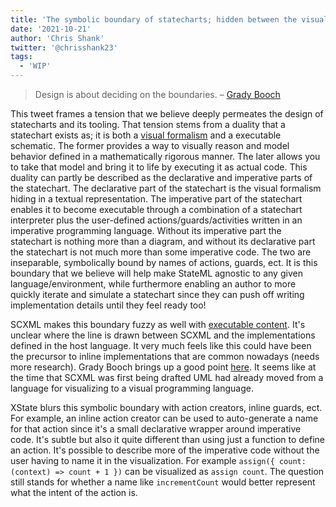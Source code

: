 ```yaml
---
title: 'The symbolic boundary of statecharts; hidden between the visual formalism and executable schematic'
date: '2021-10-21'
author: 'Chris Shank'
twitter: '@chrisshank23'
tags:
  - 'WIP'
---
```


> Design is about deciding on the boundaries. – [Grady Booch](https://twitter.com/Grady_Booch/status/1444754474426191873)

This tweet frames a tension that we believe deeply permeates the design of statecharts and its tooling. That tension stems from a duality that a statechart exists as; it is both a [visual formalism](https://link.springer.com/referenceworkentry/10.1007%2F978-0-387-39940-9_444) and a executable schematic. The former provides a way to visually reason and model behavior defined in a mathematically rigorous manner. The later allows you to take that model and bring it to life by executing it as actual code. This duality can partly be described as the declarative and imperative parts of the statechart. The declarative part of the statechart is the visual formalism hiding in a textual representation. The imperative part of the statechart enables it to become executable through a combination of a statechart interpreter plus the user-defined actions/guards/activities written in an imperative programming language. Without its imperative part the statechart is nothing more than a diagram, and without its declarative part the statechart is not much more than some imperative code. The two are inseparable, symbolically bound by names of actions, guards, ect. It is this boundary that we believe will help make StateML agnostic to any given language/environment, while furthermore enabling an author to more quickly iterate and simulate a statechart since they can push off writing implementation details until they feel ready too!

SCXML makes this boundary fuzzy as well with [executable content](https://www.w3.org/TR/scxml/#profile-dependentexecutablecontent). It's unclear where the line is drawn between SCXML and the implementations defined in the host language. It very much feels like this could have been the precursor to inline implementations that are common nowadays (needs more research). Grady Booch brings up a good point [here](https://twitter.com/Grady_Booch/status/1388930413280727042?s=20). It seems like at the time that SCXML was first being drafted UML had already moved from a language for visualizing to a visual programming language.

XState blurs this symbolic boundary with action creators, inline guards, ect. For example, an inline action creator can be used to auto-generate a name for that action since it's a small declarative wrapper around imperative code. It's subtle but also it quite different than using just a function to define an action. It's possible to describe more of the imperative code without the user having to name it in the visualization. For example `assign({ count: (context) => count + 1 })` can be visualized as `assign count`. The question still stands for whether a name like `incrementCount` would better represent what the intent of the action is.
